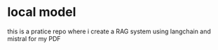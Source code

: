 # local model
 this is a pratice repo where i create a RAG system using langchain and mistral for my PDF
